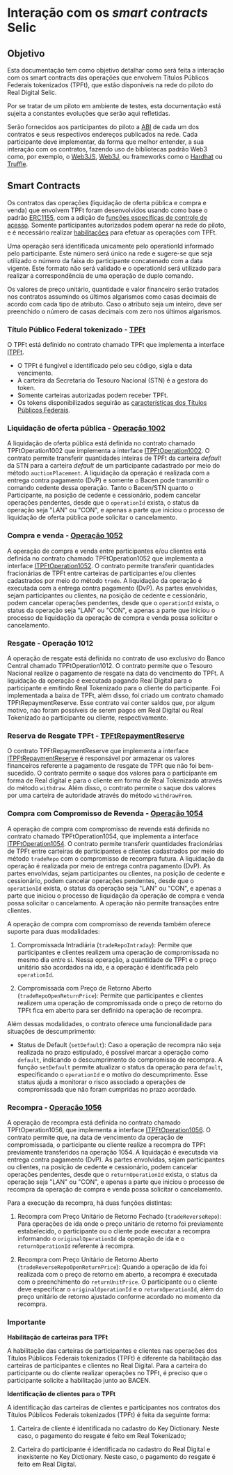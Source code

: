 # Interação com os _smart contracts_ Selic

## Objetivo

Esta documentação tem como objetivo detalhar como será feita a interação com os smart contracts das operações que envolvem Títulos Públicos Federais tokenizados (TPFt), que estão disponíveis na rede do piloto do Real Digital Selic. 

Por se tratar de um piloto em ambiente de testes, esta documentação está sujeita a constantes evoluções que serão aqui refletidas.

Serão fornecidos aos participantes do piloto a [ABI](https://docs.soliditylang.org/en/v0.8.20/abi-spec.html) de cada um dos contratos e seus respectivos endereços publicados na rede. Cada participante deve implementar, da forma que melhor entender, a sua interação com os contratos, fazendo uso de bibliotecas padrão Web3 como, por exemplo, o [Web3JS](https://web3js.readthedocs.io/en/v1.10.0/), [Web3J](https://docs.web3j.io/4.10.0/), ou frameworks como o [Hardhat](https://hardhat.org/) ou [Truffle](https://trufflesuite.com/).


## Smart Contracts
Os contratos das operações (liquidação de oferta pública e compra e venda) que envolvem TPFt foram desenvolvidos usando como base o padrão [ERC1155](https://ethereum.org/pt/developers/docs/standards/tokens/erc-1155/), com a adição de [funções específicas de controle de acesso](./TPFtAccessControl.md). Somente participantes autorizados podem operar na rede do piloto, e é necessário realizar [habilitações](habilitacoes.md) para efetuar as operações com TPFt.


Uma operação será identificada unicamente pelo operationId informado pelo participante. Este número será único na rede e sugere-se que seja utilizado o número da faixa do participante concatenado com a data vigente. Este formato não será validado e o operationId será utilizado para realizar a correspondência de uma operação de duplo comando.

Os valores de preço unitário, quantidade e valor financeiro serão tratados nos contratos assumindo os últimos algarismos como casas decimais de acordo com cada tipo de atributo. Caso o atributo seja um inteiro, deve ser preenchido o número de casas decimais com zero nos últimos algarismos.

### Título Público Federal tokenizado - [TPFt](./ITPFt.md)

O TPFt está definido no contrato chamado TPFt que implementa a interface [ITPFt](./abi/ITPFt.json).

- O TPFt é fungível e identificado pelo seu código, sigla e data vencimento.
- A carteira da Secretaria do Tesouro Nacional (STN) é a gestora do token.
- Somente carteiras autorizadas podem receber TPFt.
- Os tokens disponibilizados seguirão as [características dos Títulos Públicos Federais](https://www.bcb.gov.br/content/estabilidadefinanceira/selic/CaracteristicaTitulos.pdf).

### Liquidação de oferta pública - [Operação 1002](./ITPFtOperation1002.md)

A liquidação de oferta pública está definida no contrato chamado TPFtOperation1002 que implementa a interface [ITPFtOperation1002](./abi/ITPFtOperation1002.json). O contrato permite transferir quantidades inteiras de TPFt da carteira _default_ da STN para a carteira _default_ de um participante cadastrado por meio do método `auctionPlacement`. A liquidação da operação é realizada com a entrega contra pagamento (DvP) e somente o Bacen pode transmitir o comando cedente dessa operação. Tanto o Bacen/STN quanto o Participante, na posição de cedente e cessionário, podem cancelar operações pendentes, desde que o `operationId` exista, o status da operação seja "LAN" ou "CON", e apenas a parte que iniciou o processo de liquidação de oferta pública pode solicitar o cancelamento. 

### Compra e venda - [Operação 1052](./ITPFtOperation1052.md)

A operação de compra e venda entre participantes e/ou clientes está definida no contrato chamado TPFtOperation1052 que implementa a interface [ITPFtOperation1052](./abi/ITPFtOperation1052.json). O contrato permite transferir quantidades fracionárias de TPFt entre carteiras de participantes e/ou clientes cadastrados por meio do método `trade`. A liquidação da operação é executada com a entrega contra pagamento (DvP). As partes envolvidas, sejam participantes ou clientes, na posição de cedente e cessionário, podem cancelar operações pendentes, desde que o `operationId` exista, o status da operação seja "LAN" ou "CON", e apenas a parte que iniciou o processo de liquidação da operação de compra e venda possa solicitar o cancelamento. 

### Resgate - Operação 1012

A operação de resgate está definida no contrato de uso exclusivo do Banco Central chamado TPFtOperation1012. O contrato permite que o Tesouro Nacional realize o pagamento de resgate na data do vencimento do TPFt. A liquidação da operação é executada pagando Real Digital para o participante e emitindo Real Tokenizado para o cliente do participante. Foi implementada a baixa de TPFt, além disso, foi criado um contrato chamado TPFtRepaymentReserve. Esse contrato vai conter saldos que, por algum motivo, não foram possíveis de serem pagos em Real Digital ou Real Tokenizado ao participante ou cliente, respectivamente.

### Reserva de Resgate TPFt - [TPFtRepaymentReserve](./ITPFtRepaymentReserve.md)

O contrato TPFtRepaymentReserve que implementa a interface [ITPFtRepaymentReserve](./abi/ITPFtRepaymentReserve.json) é responsável por armazenar os valores financeiros referente a pagamento de resgate de TPFt que não foi bem-sucedido. O contrato permite o saque dos valores para o participante em forma de Real digital e para o cliente em forma de Real Tokenizado através do método `withdraw`. Além disso, o contrato permite o saque dos valores por uma carteira de autoridade através do método `withdrawFrom`.

### Compra com Compromisso de Revenda - [Operação 1054](./ITPFtOperation1054.md)
A operação de compra com compromisso de revenda está definida no contrato chamado TPFtOperation1054, que implementa a interface [ITPFtOperation1054](./abi/ITPFtOperation1054.json). O contrato permite transferir quantidades fracionárias de TPFt entre carteiras de participantes e clientes cadastrados por meio do método `tradeRepo` com o compromisso de recompra futura. A liquidação da operação é realizada por meio de entrega contra pagamento (DvP). As partes envolvidas, sejam participantes ou clientes, na posição de cedente e cessionário, podem cancelar operações pendentes, desde que o `operationId` exista, o status da operação seja "LAN" ou "CON", e apenas a parte que iniciou o processo de liquidação da operação de compra e venda possa solicitar o cancelamento. A operação não permite transações entre clientes.

A operação de compra com compromisso de revenda também oferece suporte para duas modalidades:

1. Compromissada Intradiária (`tradeRepoIntraday`): Permite que participantes e clientes realizem uma operação de compromissada no mesmo dia entre si. Nessa operação, a quantidade de TPFt e o preço unitário são acordados na ida, e a operação é identificada pelo `operationId`.

2. Compromissada com Preço de Retorno Aberto (`tradeRepoOpenReturnPrice`): Permite que participantes e clientes realizem uma operação de compromissada onde o preço de retorno do TPFt fica em aberto para ser definido na operação de recompra.

Além dessas modalidades, o contrato oferece uma funcionalidade para situações de descumprimento:

- Status de Default (`setDefault`): Caso a operação de recompra não seja realizada no prazo estipulado, é possível marcar a operação como `default`, indicando o descumprimento do compromisso de recompra. A função `setDefault` permite atualizar o status da operação para `default`, especificando o `operationId` e o motivo do descumprimento. Esse status ajuda a monitorar o risco associado a operações de compromissada que não foram cumpridas no prazo acordado.

### Recompra - [Operação 1056](./ITPFtOperation1056.md)
A operação de recompra está definida no contrato chamado TPFtOperation1056, que implementa a interface [ITPFtOperation1056](./abi/ITPFtOperation1056.json). 
O contrato permite que, na data de vencimento da operação de compromissada, o participante ou cliente realize a recompra do TPFt previamente transferidos na operação 1054. A liquidação é executada via entrega contra pagamento (DvP). As partes envolvidas, sejam participantes ou clientes, na posição de cedente e cessionário, podem cancelar operações pendentes, desde que o `returnOperationId` exista, o status da operação seja "LAN" ou "CON", e apenas a parte que iniciou o processo de recompra da operação de compra e venda possa solicitar o cancelamento.

Para a execução da recompra, há duas funções distintas:

1. Recompra com Preço Unitário de Retorno Fechado (`tradeReverseRepo`): Para operações de ida onde o preço unitário de retorno foi previamente estabelecido, o participante ou o cliente pode executar a recompra informando o `originalOperationId` da operação de ida e o `returnOperationId` referente à recompra.

2. Recompra com Preço Unitário de Retorno Aberto (`tradeReverseRepoOpenReturnPrice`): Quando a operação de ida foi realizada com o preço de retorno em aberto, a recompra é executada com o preenchimento do `returnUnitPrice`. O participante ou o cliente deve especificar o `originalOperationId` e o `returnOperationId`, além do preço unitário de retorno ajustado conforme acordado no momento da recompra.


### **Importante**

**Habilitação de carteiras para TPFt**

A habilitação das carteiras de participantes e clientes nas operações dos Títulos Públicos Federais tokenizados (TPFt) é diferente da habilitação das carteiras de participantes e clientes no Real Digital. Para a carteira do participante ou do cliente realizar operações no TPFt, é preciso que o participante solicite a habilitação junto ao BACEN.

**Identificação de clientes para o TPFt**

A identificação das carteiras de clientes e participantes nos contratos dos Títulos Públicos Federais tokenizados (TPFt) é feita da seguinte forma: 

1. Carteira de cliente é identificada no cadastro do Key Dictionary. Neste caso, o pagamento do resgate é feito em Real Tokenizado;

2. Carteira do participante é identificada no cadastro do Real Digital e inexistente no Key Dictionary. Neste caso, o pagamento do resgate é feito em Real Digital.

